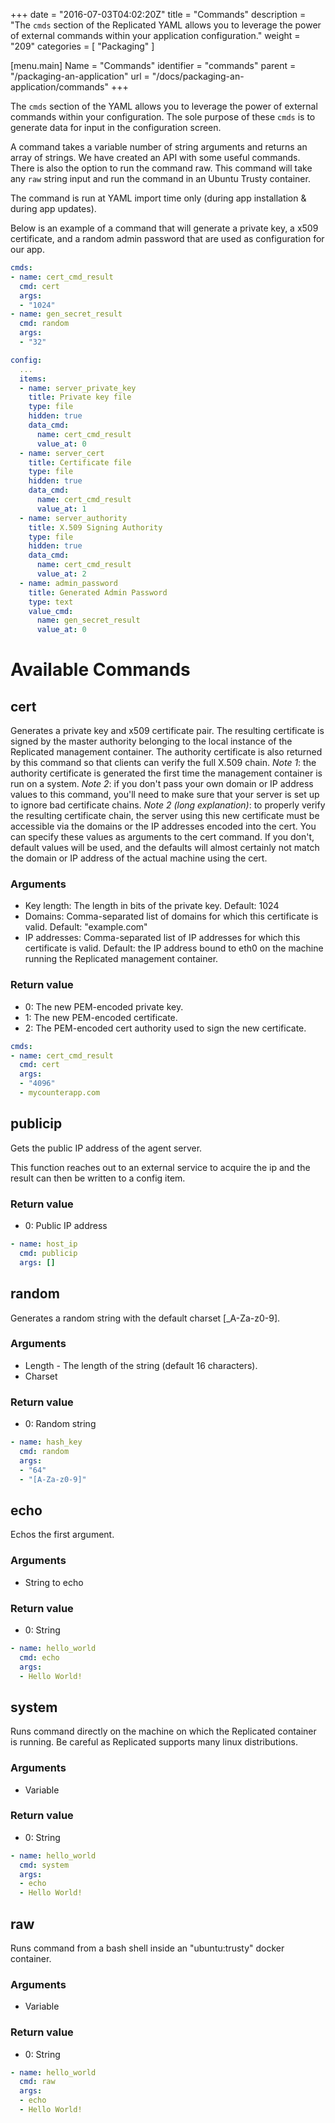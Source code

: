 +++
date = "2016-07-03T04:02:20Z"
title = "Commands"
description = "The `cmds` section of the Replicated YAML allows you to leverage the power of external commands within your application configuration."
weight = "209"
categories = [ "Packaging" ]

[menu.main]
Name       = "Commands"
identifier = "commands"
parent     = "/packaging-an-application"
url        = "/docs/packaging-an-application/commands"
+++

The `cmds` section of the YAML allows you to leverage the power of external commands within your configuration. The sole
purpose of these `cmds` is to generate data for input in the configuration screen.

A command takes a variable number of string arguments and returns an array of strings. We have created an API with some
useful commands. There is also the option to run the command raw. This command will take any `raw` string input and run
the command in an Ubuntu Trusty container.

The command is run at YAML import time only (during app installation & during app updates).

Below is an example of a command that will generate a private key, a x509 certificate, and a random admin password that
are used as configuration for our app.

```yml
cmds:
- name: cert_cmd_result
  cmd: cert
  args:
  - "1024"
- name: gen_secret_result
  cmd: random
  args:
  - "32"
```

```yml
config:
  ...
  items:
  - name: server_private_key
    title: Private key file
    type: file
    hidden: true
    data_cmd:
      name: cert_cmd_result
      value_at: 0
  - name: server_cert
    title: Certificate file
    type: file
    hidden: true
    data_cmd:
      name: cert_cmd_result
      value_at: 1
  - name: server_authority
    title: X.509 Signing Authority
    type: file
    hidden: true
    data_cmd:
      name: cert_cmd_result
      value_at: 2
  - name: admin_password
    title: Generated Admin Password
    type: text
    value_cmd:
      name: gen_secret_result
      value_at: 0
```

# Available Commands
## cert
Generates a private key and x509 certificate pair. The resulting certificate is signed by the master authority belonging to
the local instance of the Replicated management container. The authority certificate is also returned by this command so
that clients can verify the full X.509 chain.
*Note 1*: the authority certificate is generated the first time the management container is run on a system.
*Note 2*: if you don't pass your own domain or IP address values to this command, you'll need to make sure that your server is
set up to ignore bad certificate chains.
*Note 2 (long explanation)*: to properly verify the resulting certificate chain, the server using this new certificate must be
accessible via the domains or the IP addresses encoded into the cert. You can specify these values as arguments to the cert
command. If you don't, default values will be used, and the defaults will almost certainly not match the domain or IP address of
the actual machine using the cert.

### Arguments
- Key length: The length in bits of the private key. Default: 1024
- Domains: Comma-separated list of domains for which this certificate is valid. Default: "example.com"
- IP addresses: Comma-separated list of IP addresses for which this certificate is valid. Default: the IP address bound to eth0 on the machine running the Replicated management container.

### Return value
- 0: The new PEM-encoded private key.
- 1: The new PEM-encoded certificate.
- 2: The PEM-encoded cert authority used to sign the new certificate.

```yml
cmds:
- name: cert_cmd_result
  cmd: cert
  args:
  - "4096"
  - mycounterapp.com
```

## publicip
Gets the public IP address of the agent server.

This function reaches out to an external service to acquire the ip and the result can then be written to a config item.

### Return value
- 0: Public IP address

```yml
- name: host_ip
  cmd: publicip
  args: []
```

## random
Generates a random string with the default charset [_A-Za-z0-9].

### Arguments
- Length - The length of the string (default 16 characters).
- Charset

### Return value
- 0: Random string

```yml
- name: hash_key
  cmd: random
  args:
  - "64"
  - "[A-Za-z0-9]"
```

## echo
Echos the first argument.

### Arguments
- String to echo

### Return value
- 0: String

```yml
- name: hello_world
  cmd: echo
  args:
  - Hello World!
```

## system
Runs command directly on the machine on which the Replicated container is running. Be careful as Replicated supports many
linux distributions.

### Arguments
- Variable

### Return value
- 0: String

```yml
- name: hello_world
  cmd: system
  args:
  - echo
  - Hello World!
```

## raw
Runs command from a bash shell inside an "ubuntu:trusty" docker container.

### Arguments
- Variable

### Return value
- 0: String

```yml
- name: hello_world
  cmd: raw
  args:
  - echo
  - Hello World!
```
